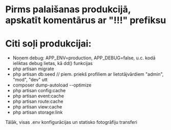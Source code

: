 <h1>Pirms palaišanas produkcijā, apskatīt komentārus ar "!!!" prefiksu</h1>
<h1>Citi soļi produkcijai:</h1>
<ul>
    <li>Noņem debug:
        APP_ENV=production,
        APP_DEBUG=false, u.c. kodā ieliktas debug lietas, kā dd() funkcijas</li>
    <li>php artisan migrate</li>
    <li>php artisan db:seed // piem. priekš profiliem ar lietotājvārdiem "admin", "mod", "dev" utt</li>
    <li>composer dump-autoload --optimize</li>
    <li>php artisan config:cache</li>
    <li>php artisan event:cache</li>
    <li>php artisan route:cache</li>
    <li>php artisan view:cache</li>
    <li>php artisan storage:link</li>
</ul>

<p>Tālāk, visas .env konfigurācijas un statisko fotogrāfiju transferi</p>